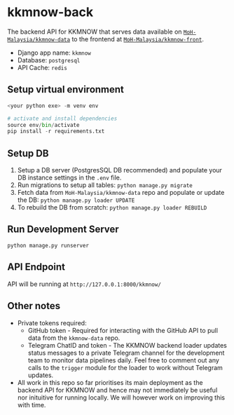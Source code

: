 # kkmnow-back

The backend API for KKMNOW that serves data available on [`MoH-Malaysia/kkmnow-data`](https://github.com/MoH-Malaysia/kkmnow-data) to the frontend at [`MoH-Malaysia/kkmnow-front`](https://github.com/MoH-Malaysia/kkmnow-front). 
- Django app name: `kkmnow`
- Database: `postgresql`
- API Cache: `redis`

## Setup virtual environment

```python
<your python exe> -m venv env

# activate and install dependencies
source env/bin/activate
pip install -r requirements.txt
```

## Setup DB

1. Setup a DB server (PostgresSQL DB recommended) and populate your DB instance settings in the `.env` file.
2. Run migrations to setup all tables: `python manage.py migrate`
3. Fetch data from `MoH-Malaysia/kkmnow-data` repo and populate or update the DB: `python manage.py loader UPDATE`
4. To rebuild the DB from scratch: `python manage.py loader REBUILD`

## Run Development Server
`python manage.py runserver`

## API Endpoint

API will be running at `http://127.0.0.1:8000/kkmnow/`

## Other notes
- Private tokens required:
  - GitHub token -  Required for interacting with the GitHub API to pull data from the `kkmnow-data` repo.
  - Telegram ChatID and token - The KKMNOW backend loader updates status messages to a private Telegram channel for the development team to monitor data pipelines daily. Feel free to comment out any calls to the `trigger` module for the loader to work without Telegram updates.
- All work in this repo so far prioritises its main deployment as the backend API for KKMNOW and hence may not immediately be useful nor inituitive for running locally. We will however work on improving this with time.
